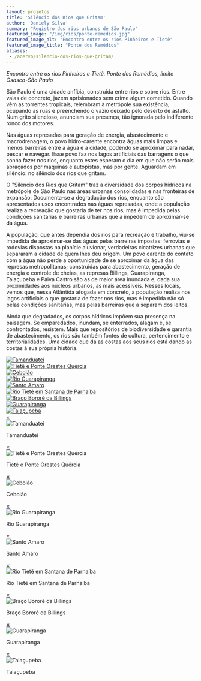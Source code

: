 ```yaml
---
layout: projetos
title: 'Silêncio dos Rios que Gritam'
author: 'Daniely Silva'
summary: "Registro dos rios urbanos de São Paulo"
featured_image: "/img/rios/ponte-remedios.jpg"
featured_image_alt: "Encontro entre os rios Pinheiros e Tietê"
featured_image_title: "Ponte dos Remédios"
aliases:
 - /acervo/silencio-dos-rios-que-gritam/
---
```


*Encontro entre os rios Pinheiros e Tietê. Ponte dos Remédios, limite Osasco-São Paulo*

São Paulo é uma cidade anfíbia, construída entre rios e sobre rios. Entre valas de concreto, jazem aprisionados sem crime algum cometido. Quando vêm as torrentes tropicais, relembram à metrópole sua existência, ocupando as ruas e preenchendo o vazio deixado pelo deserto de asfalto. Num grito silencioso, anunciam sua presença, tão ignorada pelo indiferente ronco dos motores.

Nas águas represadas para geração de energia, abastecimento e macrodrenagem, o povo hidro-carente encontra águas mais limpas e menos barreiras entre a água e a cidade, podendo se aproximar para nadar, pescar e navegar. Esse povo faz nos lagos artificiais das barragens o que sonha fazer nos rios, enquanto estes esperam o dia em que não serão mais abraçados por máquinas e autopistas, mas por gente. Aguardam em silêncio: no silêncio dos rios que gritam.

O "Silêncio dos Rios que Gritam" traz a diversidade dos corpos hídricos na metrópole de São Paulo nas áreas urbanas consolidadas e nas fronteiras de expansão. Documenta-se a degradação dos rios, enquanto são apresentados usos encontrados nas águas represadas, onde a população realiza a recreação que gostaria de ter nos rios, mas é impedida pelas condições sanitárias e barreiras urbanas que a impedem de aproximar-se da água.

A população, que antes dependia dos rios para recreação e trabalho, viu-se impedida de aproximar-se das águas pelas barreiras impostas: ferrovias e rodovias dispostas na planície aluvionar, verdadeiras cicatrizes urbanas que separaram a cidade de quem lhes deu origem. Um povo carente do contato com a água não perde a oportunidade de se aproximar da água das represas metropolitanas; construídas para abastecimento, geração de energia e controle de cheias, as represas Billings, Guarapiranga, Taiaçupeba e Paiva Castro são as de maior área inundada e, dada sua proximidades aos núcleos urbanos, as mais acessíveis. Nesses locais, vemos que, nessa Atlântida afogada em concreto, a população realiza nos lagos artificiais o que gostaria de fazer nos rios, mas é impedida não só pelas condições sanitárias, mas pelas barreiras que a separam dos leitos.

Ainda que degradados, os corpos hídricos impõem sua presença na paisagem. Se emparedados, inundam, se enterrados, alagam e, se confrontados, resistem. Mais que repositórios de biodiversidade e garantia de abastecimento, os rios são também fontes de cultura, pertencimento e territorialidades. Uma cidade que dá as costas aos seus rios está dando as costas à sua própria história.

<div hidden>

![Tamanduateí](/img/projects/silencio-dos-rios-que-gritam/grito01.jpg "Tamanduateí")

![Tietê e Ponte Orestes Quércia](/img/projects/silencio-dos-rios-que-gritam/grito02.jpg "Tietê e Ponte Orestes Quércia")

![Cebolão](/img/projects/silencio-dos-rios-que-gritam/grito03.jpg "Cebolão")

![Rio Guarapiranga](/img/projects/silencio-dos-rios-que-gritam/grito04.jpg "Rio Guarapiranga")

![Santo Amaro](/img/projects/silencio-dos-rios-que-gritam/grito05.jpg "Santo Amaro")

![Rio Tietê em Santana de Parnaíba](/img/projects/silencio-dos-rios-que-gritam/grito06.jpg "Rio Tietê em Santana de Parnaíba")

![Braço Bororé da Billings](/img/projects/silencio-dos-rios-que-gritam/grito07.jpg "Braço Bororé da Billings")

![Guarapiranga](/img/projects/silencio-dos-rios-que-gritam/grito08.jpg "Guarapiranga")

![Taiaçupeba](/img/projects/silencio-dos-rios-que-gritam/grito09.jpg "Taiaçupeba")

</div>

<section class="galeria">

  <div class="item">
    <a href="#imagem1">
      <img src="/img/projects/silencio-dos-rios-que-gritam/grito01.jpg" alt="Tamanduateí" title="Tamanduateí" />
    </a>
  </div>

  <div class="item">
    <a href="#imagem2">
      <img src="/img/projects/silencio-dos-rios-que-gritam/grito02.jpg" alt="Tietê e Ponte Orestes Quércia" title="Tietê e Ponte Orestes Quércia" />
    </a>
  </div>

  <div class="item">
    <a href="#imagem3">
      <img src="/img/projects/silencio-dos-rios-que-gritam/grito03.jpg" alt="Cebolão" title="Cebolão" />
    </a>
  </div>

  <div class="item">
    <a href="#imagem4">
      <img src="/img/projects/silencio-dos-rios-que-gritam/grito04.jpg" alt="Rio Guarapiranga" title="Rio Guarapiranga" />
    </a>
  </div>

  <div class="item">
    <a href="#imagem5">
      <img src="/img/projects/silencio-dos-rios-que-gritam/grito05.jpg" alt="Santo Amaro" title="Santo Amaro" />
    </a>
  </div>

  <div class="item">
    <a href="#imagem6">
      <img src="/img/projects/silencio-dos-rios-que-gritam/grito06.jpg" alt="Rio Tietê em Santana de Parnaíba" title="Rio Tietê em Santana de Parnaíba" />
    </a>
  </div>

  <div class="item">
    <a href="#imagem7">
      <img src="/img/projects/silencio-dos-rios-que-gritam/grito07.jpg" alt="Braço Bororé da Billings" title="Braço Bororé da Billings" />
    </a>
  </div>

  <div class="item">
    <a href="#imagem8">
      <img src="/img/projects/silencio-dos-rios-que-gritam/grito08.jpg" alt="Guarapiranga" title="Guarapiranga" />
    </a>
  </div>

  <div class="item">
    <a href="#imagem9">
      <img src="/img/projects/silencio-dos-rios-que-gritam/grito09.jpg" alt="Taiaçupeba" title="Taiaçupeba" />
    </a>
  </div>

</section>



<div class="lightboxes">
  <div class="lightbox" id="imagem1">
    <a href="#" class="fechar">&times;</a>
    <div class="conteudo">
      <img src="/img/projects/silencio-dos-rios-que-gritam/grito01.jpg" alt="Tamanduateí" title="Tamanduateí" />
      <p>Tamanduateí</p>
    </div>
  </div>
  <div class="lightbox" id="imagem2">
    <a href="#" class="fechar">&times;</a>
    <div class="conteudo">
      <img src="/img/projects/silencio-dos-rios-que-gritam/grito02.jpg" alt="Tietê e Ponte Orestes Quércia" title="Tietê e Ponte Orestes Quércia" />
      <p>Tietê e Ponte Orestes Quércia</p>
    </div>
  </div>
  <div class="lightbox" id="imagem3">
    <a href="#" class="fechar">&times;</a>
    <div class="conteudo">
      <img src="/img/projects/silencio-dos-rios-que-gritam/grito03.jpg" alt="Cebolão" title="Cebolão" />
      <p>Cebolão</p>
    </div>
  </div>
  <div class="lightbox" id="imagem4">
    <a href="#" class="fechar">&times;</a>
    <div class="conteudo">
      <img src="/img/projects/silencio-dos-rios-que-gritam/grito04.jpg" alt="Rio Guarapiranga" title="Rio Guarapiranga" />
      <p>Rio Guarapiranga</p>
    </div>
  </div>
  <div class="lightbox" id="imagem5">
    <a href="#" class="fechar">&times;</a>
    <div class="conteudo">
      <img src="/img/projects/silencio-dos-rios-que-gritam/grito05.jpg" alt="Santo Amaro" title="Santo Amaro" />
      <p>Santo Amaro</p>
    </div>
  </div>
  <div class="lightbox" id="imagem6">
    <a href="#" class="fechar">&times;</a>
    <div class="conteudo">
      <img src="/img/projects/silencio-dos-rios-que-gritam/grito06.jpg" alt="Rio Tietê em Santana de Parnaíba" title="Rio Tietê em Santana de Parnaíba" />
      <p>Rio Tietê em Santana de Parnaíba</p>
    </div>
  </div>
  <div class="lightbox" id="imagem7">
    <a href="#" class="fechar">&times;</a>
    <div class="conteudo">
      <img src="/img/projects/silencio-dos-rios-que-gritam/grito07.jpg" alt="Braço Bororé da Billings" title="Braço Bororé da Billings" />
      <p>Braço Bororé da Billings</p>
    </div>
  </div>
  <div class="lightbox" id="imagem8">
    <a href="#" class="fechar">&times;</a>
    <div class="conteudo">
      <img src="/img/projects/silencio-dos-rios-que-gritam/grito08.jpg" alt="Guarapiranga" title="Guarapiranga" />
      <p>Guarapiranga</p>
    </div>
  </div>
  <div class="lightbox" id="imagem9">
    <a href="#" class="fechar">&times;</a>
    <div class="conteudo">
      <img src="/img/projects/silencio-dos-rios-que-gritam/grito09.jpg" alt="Taiaçupeba" title="Taiaçupeba" />
      <p>Taiaçupeba</p>
    </div>
  </div>
</div>
